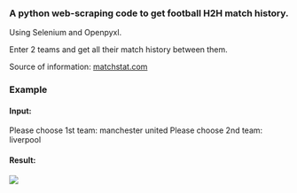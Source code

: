 ### A python web-scraping code to get football H2H match history.

Using Selenium and Openpyxl.

Enter 2 teams and get all their match history between them.

Source of information: [matchstat.com](https://matchstat.com/football/head-to-head "matchstat.com")

### Example

#### Input:
Please choose 1st team: manchester united
Please choose 2nd team: liverpool

#### Result:
![](https://media3.giphy.com/media/RuS6EL8iRm8qYJfkhI/giphy.gif?cid=790b76114ca57dcbad33cb73b3bd784f7ed7b3e3d15623d5&rid=giphy.gif&ct=g)
